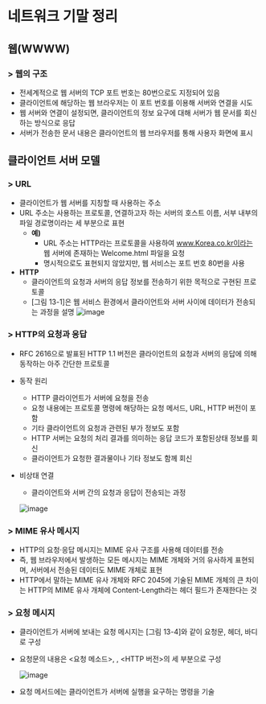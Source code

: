 # 네트워크 기말 정리
## 웹(WWWW)
### > 웹의 구조
- 전세계적으로 웹 서버의 TCP 포트 번호는 80번으로도 지정되어 있음
- 클라이언트에 해당하는 웹 브라우저는 이 포트 번호를 이용해 서버와 연결을 시도
- 웹 서버와 연결이 설정되면, 클라이언트의 정보 요구에 대해 서버가 웹 문서를 회신하는 방식으로 응답
- 서버가 전송한 문서 내용은 클라이언트의 웹 브라우저를 통해 사용자 화면에 표시

## 클라이언트 서버 모델
### > URL
- 클라이언트가 웹 서버를 지칭할 때 사용하는 주소
- URL 주소는 사용하는 프로토콜, 연결하고자 하는 서버의 호스트 이름, 서부 내부의 파일 경로명이라는 세 부분으로 표현
  - **예)**
    - URL 주소는 HTTP라는 프로토콜을 사용하여 www.Korea.co.kr이라는 웹 서버에 존재하는 Welcome.html 파일을 요청
    - 명시적으로도 표현되지 않았지만, 웹 서비스는 포트 번호 80번을 사용
- **HTTP**
  - 클라이언트의 요청과 서버의 응답 정보를 전송하기 위한 목적으로 구현된 프로토콜
  - [그림 13-1]은 웹 서비스 환경에서 클라이언트와 서버 사이에 데이터가 전송되는 과정을 설명
![image](https://user-images.githubusercontent.com/85292541/206765054-b8b081c4-8c5e-4e1a-a65d-17652250047a.png)

### > HTTP의 요청과 응답
- RFC 2616으로 발표된 HTTP 1.1 버전은 클라이언트의 요청과 서버의 응답에 의해 동작하는 아주 간단한 프로토콜
- 동작 원리
  - HTTP 클라이언트가 서버에 요청을 전송
  - 요청 내용에는 프로토콜 명령에 해당하는 요청 메서드, URL, HTTP 버전이 포함
  - 기타 클라이언트의 요청과 관련된 부가 정보도 포함
  - HTTP 서버는 요청의 처리 결과를 의미하는 응답 코드가 포함된상태 정보를 회신
  - 클라이언트가 요청한 결과물이나 기타 정보도 함께 회신
- 비상태 연결
  - 클라이언트와 서버 간의 요청과 응답이 전송되는 과정
  
  ![image](https://user-images.githubusercontent.com/85292541/206767915-123a2ae0-9750-42d3-8728-c5e561bb9097.png)
### > MIME 유사 메시지
- HTTP의 요청·응답 메시지는 MIME 유사 구조를 사용해 데이터를 전송
- 즉, 웹 브라우저에서 발생하는 모든 메시지는 MIME 개체와 거의 유사하게 표현되며, 서버에서 전송된 데이터도 MIME 개체로 표현
- HTTP에서 말하는 MIME 유사 개체와 RFC 2045에 기술된 MIME 개체의 큰 차이는 HTTP의 MIME 유사 개체에 Content-Length라는 헤더 필드가 존재한다는 것

### > 요청 메시지
- 클라이언트가 서버에 보내는 요청 메시지는 [그림 13-4]와 같이 요청문, 헤더, 바디로 구성
- 요청문의 내용은 <요청 메소드>, <URL>, <HTTP 버전>의 세 부분으로 구성
  
  ![image](https://user-images.githubusercontent.com/85292541/206769023-9ce86290-87a2-4d08-a3c4-359d3f9d3861.png)
- 요청 메서드에는 클라이언트가 서버에 실행을 요구하는 명령을 기술
